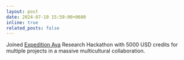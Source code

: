 ```yaml
---
layout: post
date: 2024-07-10 15:59:00+0600
inline: true
related_posts: false
---
```


Joined [Expedition Aya](https://sites.google.com/cohere.com/expedition-aya/home) Research Hackathon with 
5000 USD credits for multiple projects in a massive multicultural collaboration.
